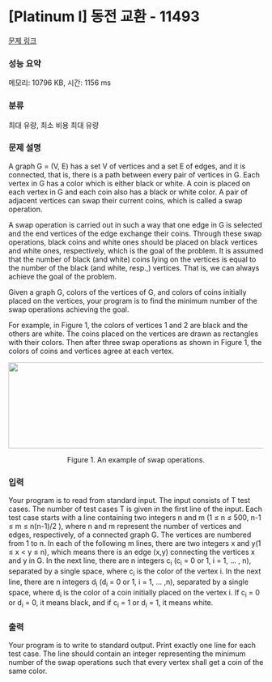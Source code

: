 # [Platinum I] 동전 교환 - 11493 

[문제 링크](https://www.acmicpc.net/problem/11493) 

### 성능 요약

메모리: 10796 KB, 시간: 1156 ms

### 분류

최대 유량, 최소 비용 최대 유량

### 문제 설명

<p>A graph G = (V, E) has a set V of vertices and a set E of edges, and it is connected, that is, there is a path between every pair of vertices in G. Each vertex in G has a color which is either black or white. A coin is placed on each vertex in G and each coin also has a black or white color. A pair of adjacent vertices can swap their current coins, which is called a swap operation.</p>

<p>A swap operation is carried out in such a way that one edge in G is selected and the end vertices of the edge exchange their coins. Through these swap operations, black coins and white ones should be placed on black vertices and white ones, respectively, which is the goal of the problem. It is assumed that the number of black (and white) coins lying on the vertices is equal to the number of the black (and white, resp.,) vertices. That is, we can always achieve the goal of the problem.</p>

<p>Given a graph G, colors of the vertices of G, and colors of coins initially placed on the vertices, your program is to find the minimum number of the swap operations achieving the goal.</p>

<p>For example, in Figure 1, the colors of vertices 1 and 2 are black and the others are white. The coins placed on the vertices are drawn as rectangles with their colors. Then after three swap operations as shown in Figure 1, the colors of coins and vertices agree at each vertex.</p>

<p style="text-align:center"><img alt="" src="https://onlinejudgeimages.s3-ap-northeast-1.amazonaws.com/problem/11493/1.png" style="height:170px; width:630px"></p>

<p style="text-align:center">Figure 1. An example of swap operations.</p>

### 입력 

 <p>Your program is to read from standard input. The input consists of T test cases. The number of test cases T is given in the first line of the input. Each test case starts with a line containing two integers n and m (1 ≤ n ≤ 500, n-1 ≤ m ≤ n(n-1)/2 ), where n and m represent the number of vertices and edges, respectively, of a connected graph G. The vertices are numbered from 1 to n. In each of the following m lines, there are two integers x and y(1 ≤ x < y ≤ n), which means there is an edge (x,y) connecting the vertices x and y in G. In the next line, there are n integers c<sub>i</sub> (c<sub>i</sub> = 0 or 1, i = 1, … , n), separated by a single space, where c<sub>i</sub> is the color of the vertex i. In the next line, there are n integers d<sub>i</sub> (d<sub>i</sub> = 0 or 1, i = 1, … ,n), separated by a single space, where d<sub>i</sub> is the color of a coin initially placed on the vertex i. If c<sub>i</sub> = 0 or d<sub>i</sub> = 0, it means black, and if c<sub>i</sub> = 1 or d<sub>i</sub> = 1, it means white.</p>

### 출력 

 <p>Your program is to write to standard output. Print exactly one line for each test case. The line should contain an integer representing the minimum number of the swap operations such that every vertex shall get a coin of the same color.</p>


